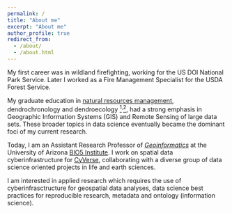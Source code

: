 ```yaml
---
permalink: /
title: "About me"
excerpt: "About me"
author_profile: true
redirect_from: 
  - /about/
  - /about.html
---
```

My first career was in wildland firefighting, working for the US DOI National Park Service. Later I worked as a Fire Management Specialist for the USDA Forest Service.

My graduate education in [natural resources management](https://snre.arizona.edu/), dendrochronology and dendroecology [<sup>1</sup>](https://ltrr.arizona.edu/)<sup>,</sup>[<sup>2</sup>](http://rmtrr.org/), had a strong emphasis in Geographic Information Systems (GIS) and Remote Sensing of large data sets. These broader topics in data science eventually became the dominant foci of my current research.

Today, I am an Assistant Research Professor of [*Geoinformatics*](https://en.wikipedia.org/wiki/Geoinformatics) at the University of Arizona [BIO5 Institute](http://www.bio5.org/). I work on spatial data cyberinfrastructure for [CyVerse](http://www.cyverse.org), collaborating with a diverse group of data science oriented projects in life and earth sciences.

I am interested in applied research which requires the use of cyberinfrasctructure for geospatial data analyses, data science best practices for reproducible research, metadata and ontology (information science).

